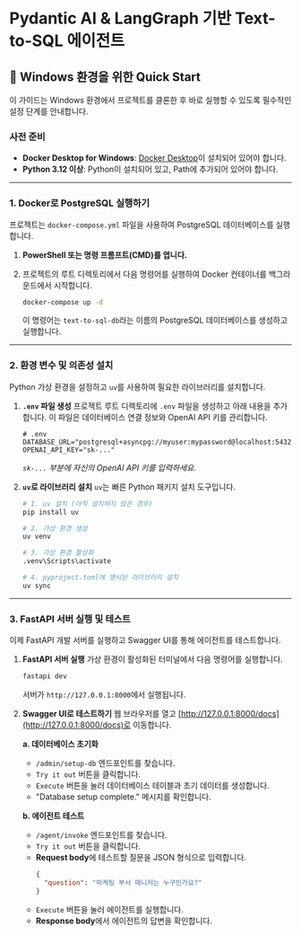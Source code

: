 # Pydantic AI & LangGraph 기반 Text-to-SQL 에이전트

## 🚀 Windows 환경을 위한 Quick Start

이 가이드는 Windows 환경에서 프로젝트를 클론한 후 바로 실행할 수 있도록 필수적인 설정 단계를 안내합니다.

### 사전 준비
- **Docker Desktop for Windows**: [Docker Desktop](https://www.docker.com/products/docker-desktop/)이 설치되어 있어야 합니다.
- **Python 3.12 이상**: Python이 설치되어 있고, Path에 추가되어 있어야 합니다.

---

### 1. Docker로 PostgreSQL 실행하기

프로젝트는 `docker-compose.yml` 파일을 사용하여 PostgreSQL 데이터베이스를 실행합니다.

1.  **PowerShell 또는 명령 프롬프트(CMD)를 엽니다.**
2.  프로젝트의 루트 디렉토리에서 다음 명령어를 실행하여 Docker 컨테이너를 백그라운드에서 시작합니다.

    ```bash
    docker-compose up -d
    ```
    이 명령어는 `text-to-sql-db`라는 이름의 PostgreSQL 데이터베이스를 생성하고 실행합니다.

---

### 2. 환경 변수 및 의존성 설치

Python 가상 환경을 설정하고 `uv`를 사용하여 필요한 라이브러리를 설치합니다.

1.  **`.env` 파일 생성**
    프로젝트 루트 디렉토리에 `.env` 파일을 생성하고 아래 내용을 추가합니다. 이 파일은 데이터베이스 연결 정보와 OpenAI API 키를 관리합니다.

    ```env
    # .env
    DATABASE_URL="postgresql+asyncpg://myuser:mypassword@localhost:5432/text2sql"
    OPENAI_API_KEY="sk-..."
    ```
    *`sk-...` 부분에 자신의 OpenAI API 키를 입력하세요.*

2.  **`uv`로 라이브러리 설치**
    `uv`는 빠른 Python 패키지 설치 도구입니다.

    ```bash
    # 1. uv 설치 (아직 설치하지 않은 경우)
    pip install uv

    # 2. 가상 환경 생성
    uv venv

    # 3. 가상 환경 활성화
    .venv\Scripts\activate

    # 4. pyproject.toml에 명시된 라이브러리 설치
    uv sync
    ```

---

### 3. FastAPI 서버 실행 및 테스트

이제 FastAPI 개발 서버를 실행하고 Swagger UI를 통해 에이전트를 테스트합니다.

1.  **FastAPI 서버 실행**
    가상 환경이 활성화된 터미널에서 다음 명령어를 실행합니다.

    ```bash
    fastapi dev
    ```
    서버가 `http://127.0.0.1:8000`에서 실행됩니다.

2.  **Swagger UI로 테스트하기**
    웹 브라우저를 열고 [http://127.0.0.1:8000/docs](http://127.0.0.1:8000/docs)로 이동합니다.

    **a. 데이터베이스 초기화**
    - `/admin/setup-db` 엔드포인트를 찾습니다.
    - `Try it out` 버튼을 클릭합니다.
    - `Execute` 버튼을 눌러 데이터베이스 테이블과 초기 데이터를 생성합니다.
    - "Database setup complete." 메시지를 확인합니다.

    **b. 에이전트 테스트**
    - `/agent/invoke` 엔드포인트를 찾습니다.
    - `Try it out` 버튼을 클릭합니다.
    - **Request body**에 테스트할 질문을 JSON 형식으로 입력합니다.
      ```json
      {
        "question": "마케팅 부서 매니저는 누구인가요?"
      }
      ```
    - `Execute` 버튼을 눌러 에이전트를 실행합니다.
    - **Response body**에서 에이전트의 답변을 확인합니다.
